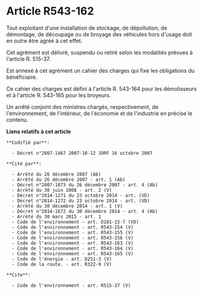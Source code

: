 # Article R543-162

Tout exploitant d'une installation de stockage, de dépollution, de démontage, de découpage ou de broyage des véhicules hors
d'usage doit en outre être agréé à cet effet. 

Cet agrément est délivré, suspendu ou retiré selon les modalités prévues à l'article R. 515-37. 

Est annexé à cet agrément un cahier des charges qui fixe les obligations du bénéficiaire. 

Ce cahier des charges est défini à l'article R. 543-164 pour les démolisseurs et à l'article R. 543-165 pour les broyeurs. 

Un arrêté conjoint des ministres chargés, respectivement, de l'environnement, de l'intérieur, de l'économie et de l'industrie
en précise le contenu.

**Liens relatifs à cet article**

	**Codifié par**:

	  - Décret n°2007-1467 2007-10-12 JORF 16 octobre 2007

	**Cité par**:

	  - Arrêté du 26 décembre 2007 (Ab)
	  - Arrêté du 26 décembre 2007 - art. 1 (Ab)
	  - Décret n°2007-1873 du 26 décembre 2007 - art. 4 (Ab)
	  - Arrêté du 30 juin 2008 - art. 2 (V)
	  - Décret n°2014-1271 du 23 octobre 2014 - art. (VD)
	  - Décret n°2014-1272 du 23 octobre 2014 - art. (VD)
	  - Arrêté du 30 décembre 2014 - art. 1 (V)
	  - Décret n°2014-1672 du 30 décembre 2014 - art. 4 (Ab)
	  - Arrêté du 30 mars 2015 - art. 1
	  - Code de l'environnement - art. D181-15-7 (VD)
	  - Code de l'environnement - art. R543-154 (V)
	  - Code de l'environnement - art. R543-155 (V)
	  - Code de l'environnement - art. R543-156 (V)
	  - Code de l'environnement - art. R543-163 (V)
	  - Code de l'environnement - art. R543-164 (V)
	  - Code de l'environnement - art. R543-165 (V)
	  - Code de l'énergie - art. D251-3 (V)
	  - Code de la route. - art. R322-9 (V)

	**Cite**:

	  - Code de l'environnement - art. R515-37 (V)
